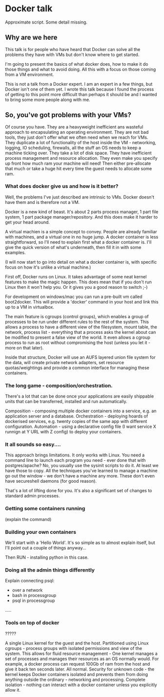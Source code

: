 
# Docker talk

Approximate script. Some detail missing.

## Why are we here
This talk is for people who have heard that Docker can solve all the problems they have with VMs but don't know where to get started.

I'm going to present the basics of what docker does, how to make it do those things and what to avoid doing. All this with a focus on those coming from a VM environment.

This is not a talk from a Docker expert. I am an expert in a few things, but Docker isn't one of them yet. I wrote this talk because I found the process of getting to this point more difficult than perhaps it should be and I wanted to bring some more people along with me.

## So, you've got problems with your VMs?

Of course you have. They are a heavyweight inefficient ans wasteful approach to encapsulating an operating environment.
They are not bad tools, they just don't offer what we often need when we reach for VMs.
They duplicate a lot of functionality of the host inside the VM - networking, logging, IO scheduling, firewalls, all the stuff an OS needs to keep a machine ticking over.
They take a lot of disk space.
They have inefficient process management and resource allocation.
They even make you specify up front how much ram your machine will need! Then either pre-allocate that much or take a huge hit every time the guest needs to allocate some ram.

### What does docker give us and how is it better?

Well, the problems I've just described are intrinsic to VMs. Docker doesn't have them and is therefore not a VM.

Docker is a new kind of beast. It's about 2 parts process manager, 1 part file system, 1 part package manager/repository.
And this does make it harder to get your head around. 

A virtual machien is a simple concept to convey. People are already familiar with machines, and a virtual one in no huge jump.
A docker container is less straightforward, so I'll need to explain first what a docker container is. I'll give the quick version of what's underneath, then fill it in with some examples.

(I will now start to go into detail on what a docker container is, with specific focus on how it's unlike a virtual machine.)

First off, Docker runs on Linux. It takes advantage of some neat kernel features to make the magic happen. This does mean that if you don't run Linux then it won't help you. Or it gives you a good reason to switch ;-)

For development on windows/mac you can run a pre-built vm called boot2docker. This will provide a 'docker' command in your host and link this up to a VM in virtualbox.

The main feature is cgroups (control groups), which enables a group of processes to be run under different rules to the rest of the system.
This allows a process to have a different view of the filesystem, mount table, the network, process list - everything that a process asks the kernel about can be modified to present a false view of the world. It even allows a cgroup process to run as root without compromising the host (unless you let it - more on that later).

Inside that structure, Docker will use an AUFS layered union file system for the data, will create private network adapters, set resource quotas/weightings and provide a common interface for managing these containers.

### The long game - composition/orchestration.
There's a lot that can be done once your applications are easily shippable units that can be transferred, installed and run automatically.

Composition - composing multiple docker containers into a service, e.g. an application server and a database.
Orchestration - deploying hoards of dockerised services, e.g. twenty copies of the same app with different configuration.
Automation - using a declarative config file (I want service X runnign at Y URL with Z config) to deploy your containers.

### It all sounds so easy....

This approach brings limitations. It only works with Linux. You need a command line to launch each program you need - ever done that with postgres/apache? No, you usually use the sysinit scripts to do it. At least we have those to copy.
All the techniques you've learned to manage a machine go out the window - we don't have a machine any more. These don't even have secureshell daemons (for good reason).

That's a lot of lifting done for you. It's also a significant set of changes to standard admin processes.


### Getting some containers running

(explain the command)

### Building your own containers

We'll start with a 'Hello World'. It's so simple as to almost explain itself, but I'll point out a couple of things anyway...

Then RUN - installing python in this case.



### Doing all the admin things differently

Explain connecting psql:
- over a network
- bash in processgroup
- psql in processgroup



.....





### Tools on top of docker

?????


A single Linux kernel for the guest and the host.
Partitioned using Linux cgroups - process groups with isolated permissions and view of the system.
This allows for fluid resource management - One kernel manages a set of processes and manages their resources as an OS normally would. For example, a docker process can request 100Gb of ram from the host and give it back ten seconds later. All normal.
Security for unknown code - the kernel keeps Docker containers isolated and prevents them from doing anything outside the ordinary - networking and processing.
Complete isolation - nothing can interact with a docker container unless you explicitly allow it.









